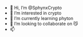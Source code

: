 - 👋 Hi, I’m @SphynxCrypto
- 👀 I’m interested in crypto
- 🌱 I’m currently learning phyton
- 💞️ I’m looking to collaborate on 😼
- 📫 

<!---
SphynxCrypto/SphynxCrypto is a ✨ special ✨ repository because its `README.md` (this file) appears on your GitHub profile.
You can click the Preview link to take a look at your changes.
--->
